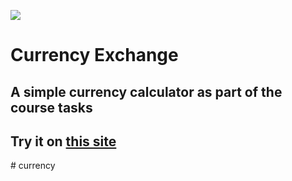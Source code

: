 ![](https://ps.w.org/currency-exchange-for-woocommerce/assets/icon-128x128.gif)
# Currency Exchange
## A simple currency calculator as part of the course tasks
## Try it on [this site](https://b0l0x.github.io/CurrencyExchange/)
#   c u r r e n c y  
 